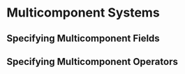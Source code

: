 # Multicomponent Systems

## Specifying Multicomponent Fields

## Specifying Multicomponent Operators